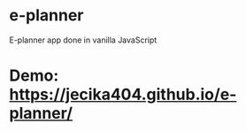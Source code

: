 # e-planner

E-planner app done in vanilla JavaScript

# Demo: https://jecika404.github.io/e-planner/
